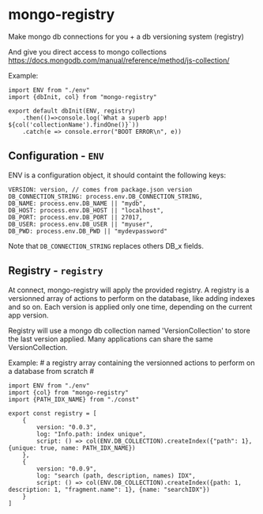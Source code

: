 # mongo-registry

Make mongo db connections for you + a db versioning system (registry)

And give you direct access to mongo collections https://docs.mongodb.com/manual/reference/method/js-collection/

Example:

```
import ENV from "./env"
import {dbInit, col} from "mongo-registry"

export default dbInit(ENV, registry)
    .then(()=>console.log(`What a superb app! ${col('collectionName').findOne()}`))
    .catch(e => console.error("BOOT ERROR\n", e))
```

## Configuration - ```ENV```
ENV is a configuration object, it should containt the following keys:

```
VERSION: version, // comes from package.json version
DB_CONNECTION_STRING: process.env.DB_CONNECTION_STRING,
DB_NAME: process.env.DB_NAME || "mydb",
DB_HOST: process.env.DB_HOST || "localhost",
DB_PORT: process.env.DB_PORT || 27017,
DB_USER: process.env.DB_USER || "myuser",
DB_PWD: process.env.DB_PWD || "mydevpassword"
```

Note that ```DB_CONNECTION_STRING``` replaces others DB_x fields.

## Registry - ```registry```
At connect, mongo-registry will apply the provided registry.
A registry is a versionned array of actions to perform on the database, like adding indexes and so on.
Each version is applied only one time, depending on the current app version.

Registry will use a mongo db collection named 'VersionCollection' to store the last version applied.
Many applications can share the same VersionCollection.


Example: # a registry array containing the versionned actions to perform on a database from scratch #

```
import ENV from "./env"
import {col} from "mongo-registry"
import {PATH_IDX_NAME} from "./const"

export const registry = [
    {
        version: "0.0.3",
        log: "Info.path: index unique",
        script: () => col(ENV.DB_COLLECTION).createIndex({"path": 1}, {unique: true, name: PATH_IDX_NAME})
    },
    {
        version: "0.0.9",
        log: "search (path, description, names) IDX",
        script: () => col(ENV.DB_COLLECTION).createIndex({path: 1, description: 1, "fragment.name": 1}, {name: "searchIDX"})
    }
]
```
